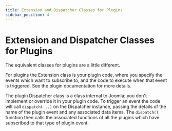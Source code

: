 ```yaml
---
title: Extension and Dispatcher Classes for Plugins
sidebar_position: 4
---
```


Extension and Dispatcher Classes for Plugins
============================================

The equivalent classes for plugins are a little different.

For plugins the Extension class is your plugin code, where you specify the events which want to subscribe to, and the code to execute when that event is triggered. See the plugin documentation for more details.

The plugin Dispatcher class is a class internal to Joomla; you don't implement or override it in your plugin code. To trigger an event the code will call `dispatch(...)` on the Dispatcher instance, passing the details of the name of the plugin event and any associated data items. The `dispatch()` function then calls the associated functions of all the plugins which have subscribed to that type of plugin event. 
